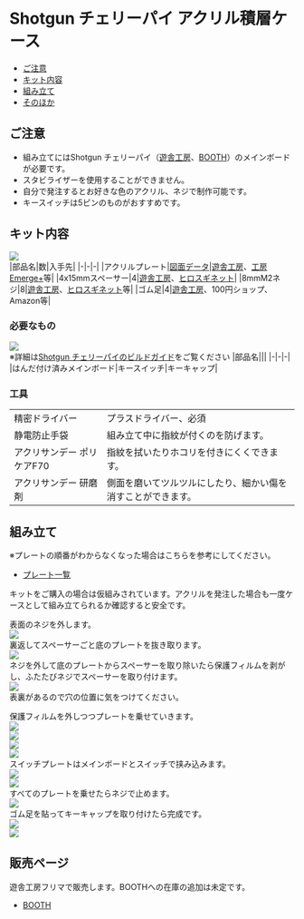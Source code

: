 # Shotgun チェリーパイ アクリル積層ケース
- [ご注意](#ご注意)
- [キット内容](#キット内容)
- [組み立て](#組み立て)
- [そのほか](#そのほか)
## ご注意
- 組み立てにはShotgun チェリーパイ（[遊舎工房](https://shop.yushakobo.jp/products/3415)、[BOOTH](https://tarohayashi.booth.pm/items/3430753)）のメインボードが必要です。
- スタビライザーを使用することができません。
- 自分で発注するとお好きな色のアクリル、ネジで制作可能です。
- キースイッチは5ピンのものがおすすめです。

## キット内容
![](img/IMG_8966.jpeg)  
|部品名|数|入手先|
|-|-|-|
|アクリルプレート|[図面データ](data.md)|[遊舎工房](https://shop.yushakobo.jp/collections/services/products/lasercut)、[工房Emerge+](https://www.emergeplus.jp)等|
|4x15mmスペーサー|4|[遊舎工房](https://shop.yushakobo.jp/products/a0800c2?_pos=1&_sid=19dbc8a58&_ss=r&variant=37665435484321)、[ヒロスギネット](https://www.hirosugi-net.co.jp/shop/g/g2404/)|
|8mmM2ネジ|8|[遊舎工房](https://shop.yushakobo.jp/products/a0800n2?_pos=2&_sid=6d67644cd&_ss=r&variant=37665433026721)、[ヒロスギネット](https://www.hirosugi-net.co.jp/shop/g/g102178/)等|
|ゴム足|4|[遊舎工房](https://shop.yushakobo.jp/collections/all-keyboard-parts/products/a0800ur-01-6?variant=37665431060641)、100円ショップ、Amazon等|

### 必要なもの
![](img/IMG_8974.jpeg)  
※詳細は[Shotgun チェリーパイのビルドガイド](https://github.com/Taro-Hayashi/Shotgun-CherryPie/blob/main/README.md)をご覧ください
|部品名|||
|-|-|-|
|はんだ付け済みメインボード|キースイッチ|キーキャップ|

### 工具
|||
|-|-|
|精密ドライバー|プラスドライバー、必須|
|静電防止手袋|組み立て中に指紋が付くのを防げます。|
|アクリサンデー ポリケアF70|指紋を拭いたりホコリを付きにくくできます。|
|アクリサンデー 研磨剤|側面を磨いてツルツルにしたり、細かい傷を消すことができます。|

## 組み立て
※プレートの順番がわからなくなった場合はこちらを参考にしてください。
 - [プレート一覧](plates.md)

キットをご購入の場合は仮組みされています。アクリルを発注した場合も一度ケースとして組み立てられるか確認すると安全です。  
  
表面のネジを外します。  
![](img/IMG_8773.jpeg)  
裏返してスペーサーごと底のプレートを抜き取ります。  
![](img/IMG_8774.jpeg)  
ネジを外して底のプレートからスペーサーを取り除いたら保護フィルムを剥がし、ふたたびネジでスペーサーを取り付けます。  
![](img/IMG_8799.jpeg)  
表裏があるので穴の位置に気をつけてください。  
  
保護フィルムを外しつつプレートを乗せていきます。  
![](img/IMG_8801.jpeg)  
![](img/IMG_8805.jpeg)  
![](img/IMG_8807.jpeg)  
![](img/IMG_8808.jpeg)  
スイッチプレートはメインボードとスイッチで挟み込みます。  
![](img/IMG_9264.jpeg)  
![](img/IMG_8982.jpeg)  
すべてのプレートを乗せたらネジで止めます。  
![](img/IMG_8991.jpeg)  
ゴム足を貼ってキーキャップを取り付けたら完成です。  
![](img/IMG_8996.jpeg)  
![](img/IMG_9011.jpeg)  

## 販売ページ
遊舎工房フリマで販売します。BOOTHへの在庫の追加は未定です。
- [BOOTH](https://tarohayashi.booth.pm/items/4144494)  

